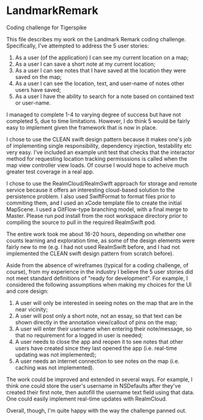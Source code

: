 # LandmarkRemark
Coding challenge for Tigerspike

This file describes my work on the Landmark Remark coding challenge. Specifically, I've attempted to address the 5 user stories:

1. As a user (of the application) I can see my current location on a map;
2. As a user I can save a short note at my current location;
3. As a user I can see notes that I have saved at the location they were saved on the map;
4. As a user I can see the location, text, and user-name of notes other users have saved;
5. As a user I have the ability to search for a note based on contained text or user-name.

I managed to complete 1-4 to varying degree of success but have not completed 5, due to time limitations. However, I do think 5 would be fairly easy to implement given the framework that is now in place.

I chose to use the CLEAN swift design pattern because it makes one's job of implementing single responsibility, dependency injection, testability etc very easy. I've included an example unit test that checks that the interactor method for requesting location tracking permisssions is called when the map view controller view loads. Of course I would hope to acheive much greater test coverage in a real app.

I chose to use the RealmCloud/RealmSwift approach for storage and remote service because it offers an interesting cloud-based solution to the persistence problem. I also used SwiftFormat to format files prior to commiting them, and I used an xCode template file to create the initial MapScene. I used a GitFlow-type branching model, with a final merge to Master. Please run pod install from the root workspace directory prior to compiling the source to pull in the required RealmSwift pod.

The entire work took me about 16-20 hours, depending on whether one counts learning and exploration time, as some of the design elements were fairly new to me (e.g. I had not used RealmSwift before, and I had not implemented the CLEAN swift design pattern from scratch before).

Aside from the absence of wireframes (typical for a coding challenge, of course), from my experience in the industry I believe the 5 user stories did not meet standard definitions of "ready for development". For example, I considered the following assumptions when making my choices for the UI and core design:

1. A user will only be interested in seeing notes on the map that are in the near vicinity;
2. A user will post only a short note, not an essay, so that text can be shown directly in the annotation view/callout of pins on the map;
3. A user will enter their username when entering their note/message, so that no requirement for a logged in user is needed;
4. A user needs to close the app and reopen it to see notes that other users have created since they last opened the app (i.e. real-time updating was not implemented);
5. A user needs an internet connection to see notes on the map (i.e. caching was not implemented).

The work could be improved and extended in several ways. For example, I think one could store the user's username in NSDefaults after they've created their first note, then autofill the username text field using that data. One could easily implement real-time updates with RealmCloud.

Overall, though, I'm quite happy with the way the challenge panned out.

